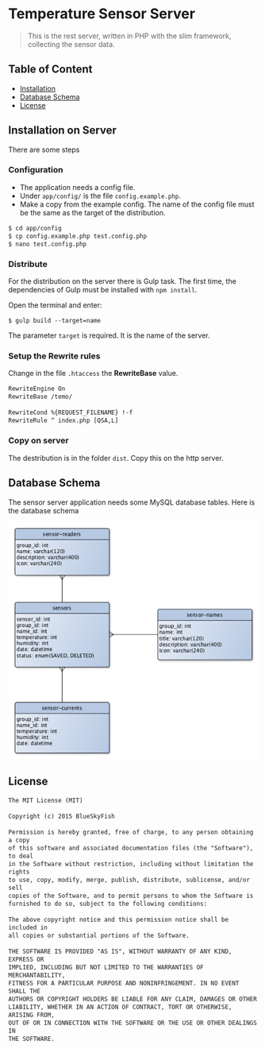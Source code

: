 
Temperature Sensor Server
=========================

> This is the rest server, written in PHP with the slim framework, collecting the sensor data.


Table of Content
----------------

* [Installation](#user-content-installation-on-server)
* [Database Schema](#user-content-database-schema)
* [License](#user-content-license)



Installation on Server
----------------------

There are some steps

### Configuration


* The application needs a config file.
* Under `app/config/` is the file `config.example.php`.
* Make a copy from the example config. The name of the config file must be the same as the target of the distribution.

```
$ cd app/config
$ cp config.example.php test.config.php
$ nano test.config.php
```


### Distribute

For the distribution on the server there is Gulp task. The first time, the dependencies of Gulp must be installed with `npm install`.

Open the terminal and enter:

```
$ gulp build --target=name
```

The parameter `target` is required. It is the name of the server.


### Setup the Rewrite rules

Change in the file `.htaccess` the **RewriteBase** value.

```
RewriteEngine On
RewriteBase /temo/

RewriteCond %{REQUEST_FILENAME} !-f
RewriteRule ^ index.php [QSA,L]
```


### Copy on server

The destribution is in the folder `dist`. Copy this on the http server.


Database Schema
---------------

The sensor server application needs some MySQL database tables. Here is the database schema

![Sensor Server Database Schema](docs/database-schema.png)


License
-------

```
The MIT License (MIT)

Copyright (c) 2015 BlueSkyFish

Permission is hereby granted, free of charge, to any person obtaining a copy
of this software and associated documentation files (the "Software"), to deal
in the Software without restriction, including without limitation the rights
to use, copy, modify, merge, publish, distribute, sublicense, and/or sell
copies of the Software, and to permit persons to whom the Software is
furnished to do so, subject to the following conditions:

The above copyright notice and this permission notice shall be included in
all copies or substantial portions of the Software.

THE SOFTWARE IS PROVIDED "AS IS", WITHOUT WARRANTY OF ANY KIND, EXPRESS OR
IMPLIED, INCLUDING BUT NOT LIMITED TO THE WARRANTIES OF MERCHANTABILITY,
FITNESS FOR A PARTICULAR PURPOSE AND NONINFRINGEMENT. IN NO EVENT SHALL THE
AUTHORS OR COPYRIGHT HOLDERS BE LIABLE FOR ANY CLAIM, DAMAGES OR OTHER
LIABILITY, WHETHER IN AN ACTION OF CONTRACT, TORT OR OTHERWISE, ARISING FROM,
OUT OF OR IN CONNECTION WITH THE SOFTWARE OR THE USE OR OTHER DEALINGS IN
THE SOFTWARE.
```